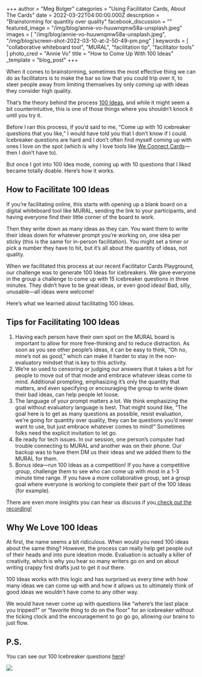 +++
author = "Meg Bolger"
categories = "Using Facilitator Cards, About The Cards"
date = 2022-03-22T04:00:00.000Z
description = "Brainstorming for quantity over quality"
facebook_discussion = ""
featured_image = "/img/blog/annie-vo-huuwnqmw58a-unsplash.jpeg"
images = [
  "/img/blog/annie-vo-huuwnqmw58a-unsplash.jpeg",
  "/img/blog/screen-shot-2022-03-10-at-2-50-49-pm.png"
]
keywords = [
  "collaborative whiteboard tool",
  "MURAL",
  "facilitation tip",
  "facilitator tools"
]
photo_cred = "Annie Vo"
title = "How to Come Up With 100 Ideas"
_template = "blog_post"
+++

When it comes to brainstorming, sometimes the most effective thing we can do as facilitators is to make the bar so low that you could trip over it, to steer people away from limiting themselves by only coming up with ideas they consider high quality.

That’s the theory behind the process [100 Ideas](https://www.facilitator.cards/cards/100-bad-ideas/), and while it might seem a bit counterintuitive, this is one of those things where you shouldn’t knock it until you try it.

Before I ran this process, if you’d said to me, “Come up with 10 icebreaker questions that you like,” I would have told you that I don’t know if I could. Icebreaker questions are hard and I don’t often find myself coming up with ones I love on the spot (which is why I love tools like [We Connect Cards](https://weand.me/product/we-connect-cards/)—then I don’t have to).

But once I got into 100 Idea mode, coming up with 10 questions that I liked became totally doable. Here’s how it works.

## How to Facilitate 100 Ideas

If you’re facilitating online, this starts with opening up a blank board on a digital whiteboard tool like MURAL, sending the link to your participants, and having everyone find their little corner of the board to work.

Then they write down as many ideas as they can. You want them to write their ideas down for whatever prompt you’re working on, one idea per sticky (this is the same for in-person facilitation). You might set a timer or pick a number they have to hit, but it’s all about the quantity of ideas, not quality.

When we facilitated this process at our recent Facilitator Cards Playground, our challenge was to generate 100 Ideas for icebreakers. We gave everyone in the group a challenge to come up with 15 icebreaker questions in three minutes. They didn’t have to be great ideas, or even good ideas! Bad, silly, unusable—all ideas were welcome!

Here’s what we learned about facilitating 100 Ideas.

## Tips for Facilitating 100 Ideas

1. Having each person have their own spot on the MURAL board is important to allow for more free-thinking and to reduce distraction. As soon as you see other people’s ideas, it can be easy to think, “Oh no, mine’s not as good,” which can make it harder to stay in the non-evaluatory mindset that is key to this activity.
2. We’re so used to censoring or judging our answers that it takes a bit for people to move out of that mode and embrace whatever ideas come to mind. Additional prompting, emphasizing it’s only the quantity that matters, and even specifying or encouraging the group to write down their bad ideas, can help people let loose.
3. The language of your prompt matters a lot. We think emphasizing the goal without evaluatory language is best. That might sound like, “The goal here is to get as many questions as possible, resist evaluation, we’re going for quantity over quality, they can be questions you’d never want to use, but just embrace whatever comes to mind!” Sometimes folks need the explicit invitation to let go.
4. Be ready for tech issues. In our session, one person’s computer had trouble connecting to MURAL and another was on their phone. Our backup was to have them DM us their ideas and we added them to the MURAL for them.
5. Bonus idea—run 100 Ideas as a competition! If you have a competitive group, challenge them to see who can come up with most in a 1-3 minute time range. If you have a more collaborative group, set a group goal where everyone is working to complete their part of the 100 Ideas (for example).

There are even more insights you can hear us discuss if you[ check out the recording!](https://youtu.be/VQztKtw8Ae0)

## Why We Love 100 Ideas

At first, the name seems a bit ridiculous. When would you need 100 ideas about the same thing? However, the process can really help get people out of their heads and into pure ideation mode. Evaluation is actually a killer of creativity, which is why you hear so many writers go on and on about writing crappy first drafts just to get it out there.

100 Ideas works with this logic and has surprised us every time with how many ideas we can come up with and how it allows us to ultimately think of good ideas we wouldn’t have come to any other way.

We would have never come up with questions like “where’s the last place you tripped?” or “favorite thing to do on the floor” for an icebreaker without the ticking clock and the encouragement to go go go, allowing our brains to just flow.

## P.S.

You can see our 100 Icebreaker questions [here](https://app.mural.co/t/facilitatorcards8356/m/facilitatorcards8356/1646923831106/8a318c497a951309ca8ed7b8e032426db2d5eeed?sender=meg4054)!

![](/img/blog/screen-shot-2022-03-10-at-2-50-49-pm.png)
